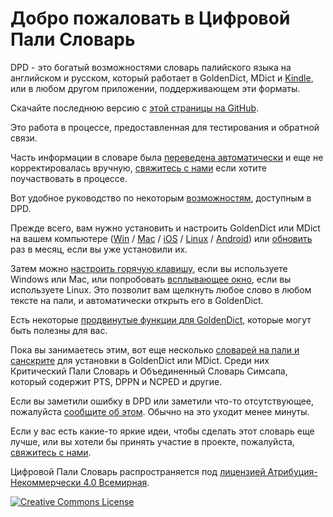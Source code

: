 # Добро пожаловать в Цифровой Пали Словарь

DPD - это богатый возможностями словарь палийского языка на английском и русском, который работает в GoldenDict, MDict и [Kindle](kindle.html), или в любом другом приложении, поддерживающем эти форматы.

Скачайте последнюю версию с [этой страницы на GitHub](https://github.com/digitalpalidictionary/rus-release/releases).

Это работа в процессе, предоставленная для тестирования и обратной связи.

Часть информации в словаре была [переведена автоматически](https://digitalpalidictionary.github.io/rus/features.html#%D0%9F%D0%B5%D1%80%D0%B5%D0%B2%D0%BE%D0%B4-%D0%BD%D0%B5%D0%B9%D1%80%D0%BE%D0%BD%D0%BD%D1%8B%D0%BC%D0%B8-%D1%81%D0%B5%D1%82%D1%8F%D0%BC%D0%B8) и еще не корректировалась вручную, [свяжитесь с нами](contact.html) если хотите поучаствовать в процессе.

Вот удобное руководство по некоторым [возможностям](features.html), доступным в DPD.

Прежде всего, вам нужно установить и настроить GoldenDict или MDict на вашем компьютере ([Win](install_win.html) / [Mac](install_mac.html) / [iOS](install_ios.html) / [Linux](install_linux.html) / [Android](install_android_dicttango.html)) или [обновить](update.html) раз в месяц, если вы уже установили их.

Затем можно [настроить горячую клавишу](setup_hotkey.html), если вы используете Windows или Mac, или попробовать [всплывающее окно](setup_scan_popup.html), если вы используете Linux. Это позволит вам щелкнуть любое слово в любом тексте на пали, и автоматически открыть его в GoldenDict.

Есть некоторые [продвинутые функции для GoldenDict](setup_advanced.html), которые могут быть полезны для вас.

Пока вы занимаетесь этим, вот еще несколько [словарей на пали и санскрите](https://github.com/digitalpalidictionary/dpd-db/tree/main/exporter/other_dictionaries) для установки в GoldenDict или MDict. Среди них Критический Пали Словарь и Объединенный Словарь Симсапа, который содержит PTS, DPPN и NCPED и другие.

Если вы заметили ошибку в DPD или заметили что-то отсутствующее, пожалуйста [сообщите об этом](https://docs.google.com/forms/d/1iMD9sCSWFfJAFCFYuG9HRIyrr9KFRy0nAOVApM998wM/viewform?usp=pp_url&entry.1433863141=digitalpalidictionary.github.io). Обычно на это уходит менее минуты.

Если у вас есть какие-то яркие идеи, чтобы сделать этот словарь еще лучше, или вы хотели бы принять участие в проекте, пожалуйста, [свяжитесь с нами](contact.html).

Цифровой Пали Словарь распространяется под [лицензией Атрибуция-Некоммерчески 4.0 Всемирная](http://creativecommons.org/licenses/by-nc/4.0/deed.ru).

<a rel="license" href="http://creativecommons.org/licenses/by-nc/4.0/"><img alt="Creative Commons License" style="border-width:0" src="https://i.creativecommons.org/l/by-nc/4.0/88x31.png" /></a><br />